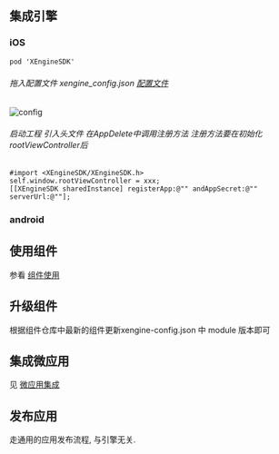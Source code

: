 ## 集成引擎
### iOS

```objective-c
pod 'XEngineSDK'
```

###### 拖入配置文件 xengine_config.json [配置文件](./docs/configfile/config.md)

![config](../../../../config.jpg)

###### 启动工程 引入头文件 在AppDelete中调用注册方法 注册方法要在初始化rootViewController后

```objc
#import <XEngineSDK/XEngineSDK.h>
self.window.rootViewController = xxx;
[[XEngineSDK sharedInstance] registerApp:@"" andAppSecret:@"" serverUrl:@""];
```



### android


## 使用组件
参看   [组件使用](./docs/modules/组件-使用.md)


## 升级组件
根据组件仓库中最新的组件更新xengine-config.json 中 module 版本即可

## 集成微应用
见 [微应用集成](./docs/microApp/微应用-集成.md)
## 发布应用
走通用的应用发布流程, 与引擎无关.
